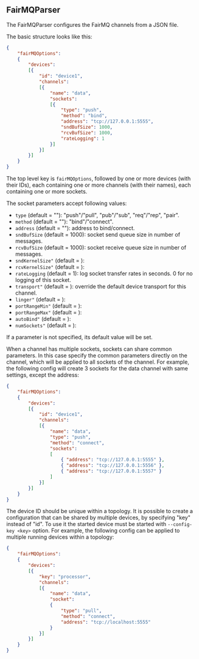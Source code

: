 ## FairMQParser

The FairMQParser configures the FairMQ channels from a JSON file.

The basic structure looks like this:

```json
{
    "fairMQOptions":
    {
        "devices":
        [{
            "id": "device1",
            "channels":
            [{
                "name": "data",
                "sockets":
                [{
                    "type": "push",
                    "method": "bind",
                    "address": "tcp://127.0.0.1:5555",
                    "sndBufSize": 1000,
                    "rcvBufSize": 1000,
                    "rateLogging": 1
                }]
            }]
        }]
    }
}
```

The top level key is `fairMQOptions`, followed by one or more devices (with their IDs), each containing one or more channels (with their names), each containing one or more sockets.

The socket parameters accept following values:
- `type` (default = ""): "push"/"pull", "pub"/"sub", "req"/"rep", "pair".
- `method` (default = ""): "bind"/"connect".
- `address` (default = ""): address to bind/connect.
- `sndBufSize` (default = 1000): socket send queue size in number of messages.
- `rcvBufSize` (default = 1000): socket receive queue size in number of messages.
- `sndKernelSize"` (default = ): 
- `rcvKernelSize"` (default = ): 
- `rateLogging` (default = 1): log socket transfer rates in seconds. 0 for no logging of this socket.
- `transport"` (default = ): override the default device transport for this channel.
- `linger"` (default = ): 
- `portRangeMin"` (default = ): 
- `portRangeMax"` (default = ): 
- `autoBind"` (default = ): 
- `numSockets"` (default = ): 

If a parameter is not specified, its default value will be set.

When a channel has multiple sockets, sockets can share common parameters. In this case specify the common parameters directly on the channel, which will be applied to all sockets of the channel. For example, the following config will create 3 sockets for the data channel with same settings, except the address:

```json
{
    "fairMQOptions":
    {
        "devices":
        [{
            "id": "device1",
            "channels":
            [{
                "name": "data",
                "type": "push",
                "method": "connect",
                "sockets":
                [
                    { "address": "tcp://127.0.0.1:5555" },
                    { "address": "tcp://127.0.0.1:5556" },
                    { "address": "tcp://127.0.0.1:5557" }
                ]
            }]
        }]
    }
}
```

The device ID should be unique within a topology. It is possible to create a configuration that can be shared by multiple devices, by specifying "key" instead of "id". To use it the started device must be started with `--config-key <key>` option. For example, the following config can be applied to multiple running devices within a topology:

```json
{
    "fairMQOptions":
    {
        "devices":
        [{
            "key": "processor",
            "channels":
            [{
                "name": "data",
                "socket":
                {
                    "type": "pull",
                    "method": "connect",
                    "address": "tcp://localhost:5555"
                }
            }]
        }]
    }
}
```
